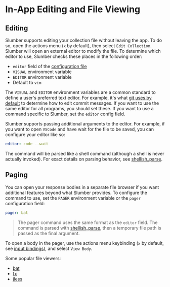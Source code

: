 # In-App Editing and File Viewing

## Editing

Slumber supports editing your collection file without leaving the app. To do so, open the actions menu (`x` by default), then select `Edit Collection`. Slumber will open an external editor to modify the file. To determine which editor to use, Slumber checks these places in the following order:

- `editor` field of the [configuration file](./index.md)
- `VISUAL` environment variable
- `EDITOR` environment variable
- Default to `vim`

The `VISUAL` and `EDITOR` environment variables are a common standard to define a user's preferred text editor. For example, it's what [git uses by default](https://git-scm.com/book/en/v2/Customizing-Git-Git-Configuration) to determine how to edit commit messages. If you want to use the same editor for all programs, you should set these. If you want to use a command specific to Slumber, set the `editor` config field.

Slumber supports passing additional arguments to the editor. For example, if you want to open `VSCode` and have wait for the file to be saved, you can configure your editor like so:

```yaml
editor: code --wait
```

The command will be parsed like a shell command (although a shell is never actually invoked). For exact details on parsing behavior, see [shellish_parse](https://docs.rs/shellish_parse/latest/shellish_parse/index.html).

## Paging

You can open your response bodies in a separate file browser if you want additional features beyond what Slumber provides. To configure the command to use, set the `PAGER` environment variable or the `pager` configuration field:

```yaml
pager: bat
```

> The pager command uses the same format as the `editor` field. The command is parsed with [shellish_parse](https://docs.rs/shellish_parse/latest/shellish_parse/index.html), then a temporary file path is passed as the final argument.

To open a body in the pager, use the actions menu keybinding (`x` by default, see [input bindings](./input_bindings.md)), and select `View Body`.

Some popular file viewers:

- [bat](https://github.com/sharkdp/bat)
- [fx](https://fx.wtf/)
- [jless](https://github.com/PaulJuliusMartinez/jless)
